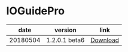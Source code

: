 IOGuidePro
=====================

| date | version | link |
|---|---|---|
| 20180504 | 1.2.0.1 beta6 | [Download](https://github.com/CREVIS/IOGuidePro.git) |

